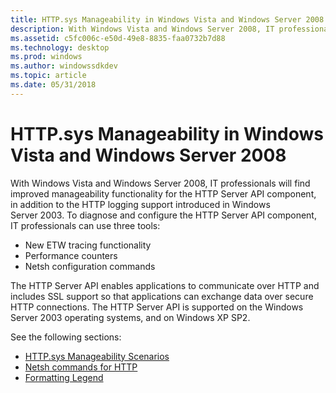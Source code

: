 ```yaml
---
title: HTTP.sys Manageability in Windows Vista and Windows Server 2008
description: With Windows Vista and Windows Server 2008, IT professionals will find improved manageability functionality for the HTTP Server API component, in addition to the HTTP logging support introduced in Windows Server 2003.
ms.assetid: c5fc006c-e50d-49e8-8835-faa0732b7d88
ms.technology: desktop
ms.prod: windows
ms.author: windowssdkdev
ms.topic: article
ms.date: 05/31/2018
---
```


# HTTP.sys Manageability in Windows Vista and Windows Server 2008

With Windows Vista and Windows Server 2008, IT professionals will find improved manageability functionality for the HTTP Server API component, in addition to the HTTP logging support introduced in Windows Server 2003. To diagnose and configure the HTTP Server API component, IT professionals can use three tools:

-   New ETW tracing functionality
-   Performance counters
-   Netsh configuration commands

The HTTP Server API enables applications to communicate over HTTP and includes SSL support so that applications can exchange data over secure HTTP connections. The HTTP Server API is supported on the Windows Server 2003 operating systems, and on Windows XP SP2.

See the following sections:

-   [HTTP.sys Manageability Scenarios](http-sys-manageability-scenarios.md)
-   [Netsh commands for HTTP](netsh-commands-for-http.md)
-   [Formatting Legend](formatting-legend.md)

 

 




